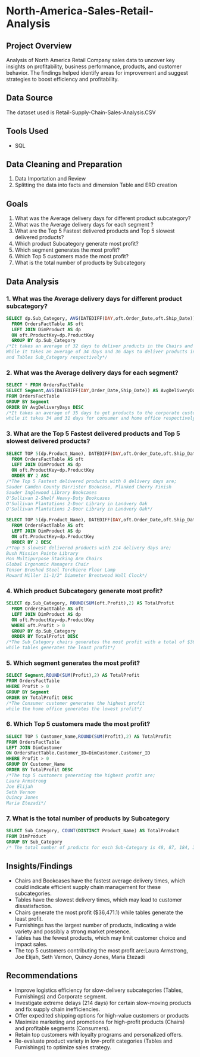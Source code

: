 # North-America-Sales-Retail-Analysis


## Project Overview
Analysis of North America Retail Company sales data to uncover key insights on profitability, business performance, products, and customer behavior. The findings helped identify areas for improvement and suggest strategies to boost efficiency and profitability.

## Data Source
The dataset used is Retail-Supply-Chain-Sales-Analysis.CSV

## Tools Used
* SQL

## Data Cleaning and Preparation
1. Data Importation and Review
2. Splitting the data into facts and dimension Table and ERD creation

## Goals
1. What was the Average delivery days for different product subcategory?
2. What was the Average delivery days for each segment ?
3. What are the Top 5 Fastest delivered products and Top 5
slowest delivered products?
4. Which product Subcategory generate most profit?
5. Which segment generates the most profit?
6. Which Top 5 customers made the most profit?
7. What is the total number of products by Subcategory

## Data Analysis

### 1. What was the Average delivery days for different product subcategory?
```sql
SELECT dp.Sub_Category, AVG(DATEDIFF(DAY,oft.Order_Date,oft.Ship_Date)) AS AvgDeliveryDays
  FROM OrdersFactTable AS oft
  LEFT JOIN DimProduct AS dp
  ON oft.ProductKey=dp.ProductKey
  GROUP BY dp.Sub_Category
/*It takes an average of 32 days to deliver products in the Chairs and Bookcases Sub_category
While it takes an average of 34 days and 36 days to deliver products in the Furnishings Sub_category 
and Tables Sub_Category respectively*/
```

### 2. What was the Average delivery days for each segment?
```sql
SELECT * FROM OrdersFactTable
SELECT Segment,AVG(DATEDIFF(DAY,Order_Date,Ship_Date)) AS AvgDeliveryDays
FROM OrdersFactTable
GROUP BY Segment
ORDER BY AvgDeliveryDays DESC
/*It takes an average of 35 days to get products to the corporate customer segment 
while it takes 34 and 31 days for consumer and home office respectively*/
```

### 3. What are the Top 5 Fastest delivered products and Top 5 slowest delivered products?
```sql
SELECT TOP 5(dp.Product_Name), DATEDIFF(DAY,oft.Order_Date,oft.Ship_Date) AS DeliveryDays
  FROM OrdersFactTable AS oft
  LEFT JOIN DimProduct AS dp
  ON oft.ProductKey=dp.ProductKey
  ORDER BY 2 ASC
/*The Top 5 Fastest delivered products with 0 delivery days are;
Sauder Camden County Barrister Bookcase, Planked Cherry Finish
Sauder Inglewood Library Bookcases
O'Sullivan 2-Shelf Heavy-Duty Bookcases
O'Sullivan Plantations 2-Door Library in Landvery Oak
O'Sullivan Plantations 2-Door Library in Landvery Oak*/

SELECT TOP 5(dp.Product_Name), DATEDIFF(DAY,oft.Order_Date,oft.Ship_Date) AS DeliveryDays
  FROM OrdersFactTable AS oft
  LEFT JOIN DimProduct AS dp
  ON oft.ProductKey=dp.ProductKey
  ORDER BY 2 DESC
/*Top 5 slowest delivered products with 214 delivery days are;
Bush Mission Pointe Library
Hon Multipurpose Stacking Arm Chairs
Global Ergonomic Managers Chair
Tensor Brushed Steel Torchiere Floor Lamp
Howard Miller 11-1/2" Diameter Brentwood Wall Clock*/
```

### 4. Which product Subcategory generate most profit?
```sql
SELECT dp.Sub_Category, ROUND(SUM(oft.Profit),2) AS TotalProfit 
  FROM OrdersFactTable AS oft
  LEFT JOIN DimProduct AS dp
  ON oft.ProductKey=dp.ProductKey
  WHERE oft.Profit > 0
  GROUP BY dp.Sub_Category
  ORDER BY TotalProfit DESC
/*The Sub_Category chairs generates the most profit with a total of $36471.1 
while tables generates the least profit*/
```

### 5. Which segment generates the most profit?
```sql
SELECT Segment,ROUND(SUM(Profit),2) AS TotalProfit
FROM OrdersFactTable
WHERE Profit > 0
GROUP BY Segment
ORDER BY TotalProfit DESC
/*The Consumer customer generates the highest profit
while the home office generates the lowest profit*/
```

### 6. Which Top 5 customers made the most profit?
```sql
SELECT TOP 5 Customer_Name,ROUND(SUM(Profit),2) AS TotalProfit
FROM OrdersFactTable
LEFT JOIN DimCustomer
ON OrdersFactTable.Customer_ID=DimCustomer.Customer_ID
WHERE Profit > 0
GROUP BY Customer_Name
ORDER BY TotalProfit DESC
/*The top 5 customers generating the highest profit are;
Laura Armstrong
Joe Elijah
Seth Vernon
Quincy Jones
Maria Etezadi*/
```

### 7. What is the total number of products by Subcategory
```sql
SELECT Sub_Category, COUNT(DISTINCT Product_Name) AS TotalProduct
FROM DimProduct
GROUP BY Sub_Category
/* The total number of products for each Sub-Category is 48, 87, 184, 34 for Bookcases, Chairs, Furnishings, Tables respectively*/
```

## Insights/Findings
* Chairs and Bookcases have the fastest average delivery times, which could indicate efficient supply chain management for these subcategories.
* Tables have the slowest delivery times, which may lead to customer dissatisfaction.
* Chairs generate the most profit ($36,471.1) while tables generate the least profit.
* Furnishings has the largest number of products, indicating a wide variety and possibly a strong market presence.
* Tables has the fewest products, which may limit customer choice and impact sales.
* The top 5 customers contributing the most profit are:Laura Armstrong, Joe Elijah, Seth Vernon, Quincy Jones, Maria Etezadi


## Recommendations
* Improve logistics efficiency for slow-delivery subcategories (Tables, Furnishings) and Corporate segment.
* Investigate extreme delays (214 days) for certain slow-moving products and fix supply chain inefficiencies.
* Offer expedited shipping options for high-value customers or products
* Maximize marketing and promotions for high-profit products (Chairs) and profitable segments (Consumers).
* Retain top customers with loyalty programs and personalized offers.
* Re-evaluate product variety in low-profit categories (Tables and Furnishings) to optimize sales strategy.
